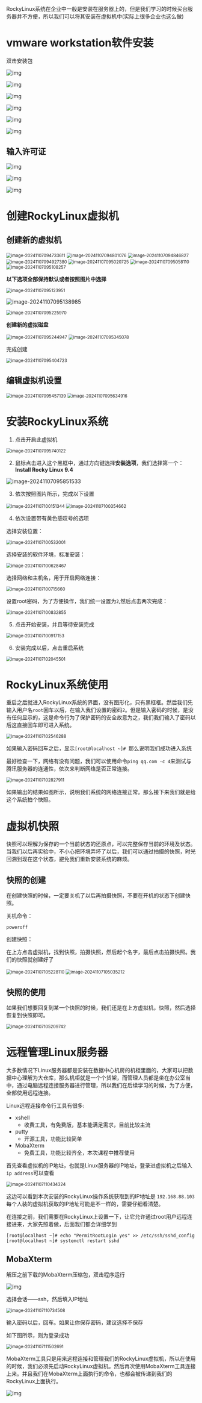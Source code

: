 RockyLinux系统在企业中一般是安装在服务器上的，但是我们学习的时候买台服务器并不方便，所以我们可以将其安装在虚拟机中(实际上很多企业也这么做)

# vmware workstation软件安装

双击安装包

![img](02.Centos7%E7%B3%BB%E7%BB%9F%E5%AE%89%E8%A3%85/4g9Z99lb8F8T6nGf.png!thumbnail)

![img](02.Centos7%E7%B3%BB%E7%BB%9F%E5%AE%89%E8%A3%85/09tN5Cj17wphDZBX.png!thumbnail)

![img](02.Centos7%E7%B3%BB%E7%BB%9F%E5%AE%89%E8%A3%85/ToY0x4TwwuZURyeu.png!thumbnail)

![img](02.Centos7%E7%B3%BB%E7%BB%9F%E5%AE%89%E8%A3%85/QnBPcqVkc2xyY1OI.png!thumbnail)

![img](02.Centos7%E7%B3%BB%E7%BB%9F%E5%AE%89%E8%A3%85/2TmDTLtwWhihadpy.png!thumbnail)

![img](02.Centos7%E7%B3%BB%E7%BB%9F%E5%AE%89%E8%A3%85/krpLen55WN4aI9aq.png!thumbnail)

## 输入许可证

![img](02.Centos7%E7%B3%BB%E7%BB%9F%E5%AE%89%E8%A3%85/tFsXBLvGstOrsg22.png!thumbnail)

![img](02.Centos7%E7%B3%BB%E7%BB%9F%E5%AE%89%E8%A3%85/vmXrqmcOtp3dpuE9.png!thumbnail)

![img](02.Centos7%E7%B3%BB%E7%BB%9F%E5%AE%89%E8%A3%85/EFvj3LuLJHa5DYJp.png!thumbnail)

# 创建RockyLinux虚拟机

## 创建新的虚拟机

<img src="02.Centos7%E7%B3%BB%E7%BB%9F%E5%AE%89%E8%A3%85/image-20241107094733611.png" alt="image-20241107094733611" style="zoom:80%;" />

<img src="02.Centos7%E7%B3%BB%E7%BB%9F%E5%AE%89%E8%A3%85/image-20241107094801076.png" alt="image-20241107094801076" style="zoom:80%;" />

<img src="02.Centos7%E7%B3%BB%E7%BB%9F%E5%AE%89%E8%A3%85/image-20241107094846827.png" alt="image-20241107094846827" style="zoom:80%;" />

<img src="02.Centos7%E7%B3%BB%E7%BB%9F%E5%AE%89%E8%A3%85/image-20241107094927380.png" alt="image-20241107094927380" style="zoom:80%;" />

<img src="02.Centos7%E7%B3%BB%E7%BB%9F%E5%AE%89%E8%A3%85/image-20241107095020725.png" alt="image-20241107095020725" style="zoom:80%;" />

<img src="02.Centos7%E7%B3%BB%E7%BB%9F%E5%AE%89%E8%A3%85/image-20241107095058110.png" alt="image-20241107095058110" style="zoom:80%;" />

<img src="02.Centos7%E7%B3%BB%E7%BB%9F%E5%AE%89%E8%A3%85/image-20241107095108257.png" alt="image-20241107095108257" style="zoom:80%;" />

**以下选项全部保持默认或者按照图片中选择**

<img src="02.Centos7%E7%B3%BB%E7%BB%9F%E5%AE%89%E8%A3%85/image-20241107095123951.png" alt="image-20241107095123951" style="zoom:80%;" />

![image-20241107095138985](02.Centos7%E7%B3%BB%E7%BB%9F%E5%AE%89%E8%A3%85/image-20241107095138985.png)

<img src="02.Centos7%E7%B3%BB%E7%BB%9F%E5%AE%89%E8%A3%85/image-20241107095225970.png" alt="image-20241107095225970" style="zoom:80%;" />

**创建新的虚拟磁盘**

<img src="02.Centos7%E7%B3%BB%E7%BB%9F%E5%AE%89%E8%A3%85/image-20241107095244947.png" alt="image-20241107095244947" style="zoom:80%;" />

<img src="02.Centos7%E7%B3%BB%E7%BB%9F%E5%AE%89%E8%A3%85/image-20241107095345078.png" alt="image-20241107095345078" style="zoom:80%;" />

完成创建

<img src="02.Centos7%E7%B3%BB%E7%BB%9F%E5%AE%89%E8%A3%85/image-20241107095404723.png" alt="image-20241107095404723" style="zoom:80%;" />

## 编辑虚拟机设置

<img src="02.Centos7%E7%B3%BB%E7%BB%9F%E5%AE%89%E8%A3%85/image-20241107095457139.png" alt="image-20241107095457139" style="zoom:80%;" />

<img src="02.Centos7%E7%B3%BB%E7%BB%9F%E5%AE%89%E8%A3%85/image-20241107095634916.png" alt="image-20241107095634916" style="zoom: 80%;" />



# 安装RockyLinux系统

1. 点击开启此虚拟机

<img src="02.Centos7%E7%B3%BB%E7%BB%9F%E5%AE%89%E8%A3%85/image-20241107095740122.png" alt="image-20241107095740122" style="zoom:80%;" />

2. 鼠标点击进入这个黑框中，通过方向键选择**安装选项**，我们选择第一个：**Install Rocky Linux 9.4**

<img src="02.Centos7%E7%B3%BB%E7%BB%9F%E5%AE%89%E8%A3%85/image-20241107095851533.png" alt="image-20241107095851533"  />

3. 依次按照图片所示，完成以下设置

<img src="02.Centos7%E7%B3%BB%E7%BB%9F%E5%AE%89%E8%A3%85/image-20241107100151344.png" alt="image-20241107100151344" style="zoom:80%;" />

<img src="02.Centos7%E7%B3%BB%E7%BB%9F%E5%AE%89%E8%A3%85/image-20241107100354662.png" alt="image-20241107100354662" style="zoom:80%;" />

4. 依次设置带有黄色感叹号的选项

选择安装位置：

<img src="02.Centos7%E7%B3%BB%E7%BB%9F%E5%AE%89%E8%A3%85/image-20241107100532001.png" alt="image-20241107100532001" style="zoom:80%;" />

选择安装的软件环境，标准安装：

<img src="02.Centos7%E7%B3%BB%E7%BB%9F%E5%AE%89%E8%A3%85/image-20241107100628467.png" alt="image-20241107100628467" style="zoom:80%;" />

选择网络和主机名，用于开启网络连接：

<img src="02.Centos7%E7%B3%BB%E7%BB%9F%E5%AE%89%E8%A3%85/image-20241107100715660.png" alt="image-20241107100715660" style="zoom:80%;" />

设置root密码，为了方便操作，我们统一设置为`2`,然后点击两次完成：

<img src="02.Centos7%E7%B3%BB%E7%BB%9F%E5%AE%89%E8%A3%85/image-20241107100832855.png" alt="image-20241107100832855" style="zoom:80%;" />

5. 点击开始安装，并且等待安装完成

<img src="02.Centos7%E7%B3%BB%E7%BB%9F%E5%AE%89%E8%A3%85/image-20241107100917153.png" alt="image-20241107100917153" style="zoom:80%;" />

6. 安装完成以后，点击重启系统

<img src="02.Centos7%E7%B3%BB%E7%BB%9F%E5%AE%89%E8%A3%85/image-20241107102045501.png" alt="image-20241107102045501" style="zoom:80%;" />

# RockyLinux系统使用

重启之后就进入RockyLinux系统的界面，没有图形化，只有黑框框。然后我们先输入用户名`root`回车以后，在输入我们设置的密码`2`。但是输入密码的时候，是没有任何显示的，这是命令行为了保护密码的安全故意为之，我们我们输入了密码以后这直接回车即可进入系统。

<img src="02.Centos7%E7%B3%BB%E7%BB%9F%E5%AE%89%E8%A3%85/image-20241107102546288.png" alt="image-20241107102546288" style="zoom:80%;" />

如果输入密码回车之后，显示`[root@localhost ~]# `那么说明我们成功进入系统

最好检查一下，网络有没有问题，我们可以使用命令`ping qq.com -c 4`来测试与腾讯服务器的连通性，依次来判断网络是否正常连接。

<img src="02.Centos7%E7%B3%BB%E7%BB%9F%E5%AE%89%E8%A3%85/image-20241107102827911.png" alt="image-20241107102827911" style="zoom:80%;" />

如果输出的结果如图所示，说明我们系统的网络连接正常。那么接下来我们就是给这个系统拍个快照。

# 虚拟机快照

快照可以理解为保存的一个当前状态的还原点，可以完整保存当前的环境及状态。当我们以后再实验中，不小心把环境弄坏了以后，我们可以通过拍摄的快照，时光回溯到现在这个状态，避免我们重新安装系统的麻烦。

## 快照的创建

在创建快照的时候，一定要关机了以后再拍摄快照，不要在开机的状态下创建快照。

关机命令：

```shell
poweroff
```

创建快照：

在上方点击虚拟机，找到快照，拍摄快照，然后起个名字，最后点击拍摄快照。我们的快照就创建好了

<img src="02.Centos7%E7%B3%BB%E7%BB%9F%E5%AE%89%E8%A3%85/image-20241107105228110.png" alt="image-20241107105228110" style="zoom:80%;" />

<img src="02.Centos7%E7%B3%BB%E7%BB%9F%E5%AE%89%E8%A3%85/image-20241107105035212.png" alt="image-20241107105035212" style="zoom:80%;" />

## 快照的使用

如果我们想要回复到某一个快照的时候，我们还是在上方虚拟机，快照，然后选择恢复到快照即可。

<img src="02.Centos7%E7%B3%BB%E7%BB%9F%E5%AE%89%E8%A3%85/image-20241107105209742.png" alt="image-20241107105209742" style="zoom:80%;" />

# 远程管理Linux服务器

大多数情况下Linux服务器都是安装在数据中心机房的机柜里面的，大家可以把数据中心理解为大仓库，那么机柜就是一个个货架，而管理人员都是坐在办公室当中，通过电脑远程连接服务器进行管理，所以我们在后续学习的时候，为了方便，全部使用远程连接。

Linux远程连接命令行工具有很多:

- xshell
  - 收费工具，有免费版，基本能满足需求，目前比较主流
- putty
  - 开源工具，功能比较简单
- MobaXterm
  - 免费工具，功能比较齐全，本次课程中推荐使用

首先查看虚拟机的IP地址，也就是Linux服务器的IP地址，登录进虚拟机之后输入`ip address`可以查看

<img src="02.Centos7%E7%B3%BB%E7%BB%9F%E5%AE%89%E8%A3%85/image-20241107110434324.png" alt="image-20241107110434324" style="zoom:80%;" />

这边可以看到本次安装的RockyLinux操作系统获取到的IP地址是 `192.168.88.103` 每个人装的虚拟机获取的IP地址可能是不一样的，需要仔细看清楚。

在连接之前，我们需要在RockyLinux上设置一下，让它允许通过root用户远程连接进来，大家先照着做，后面我们都会详细学到

```shell
[root@localhost ~]# echo "PermitRootLogin yes" >> /etc/ssh/sshd_config
[root@localhost ~]# systemctl restart sshd
```

## MobaXterm

解压之前下载的MobaXterm压缩包，双击程序运行

![img](02.Centos7%E7%B3%BB%E7%BB%9F%E5%AE%89%E8%A3%85/lHYC6evohETd7Dpv.png!thumbnail)

选择会话——ssh，然后填入IP地址

<img src="02.Centos7%E7%B3%BB%E7%BB%9F%E5%AE%89%E8%A3%85/image-20241107110734508.png" alt="image-20241107110734508" style="zoom:80%;" />

输入密码以后，回车。如果让你保存密码，建议选择不保存

如下图所示，则为登录成功

<img src="02.Centos7%E7%B3%BB%E7%BB%9F%E5%AE%89%E8%A3%85/image-20241107111502691.png" alt="image-20241107111502691" style="zoom:80%;" />

MobaXterm工具只是用来远程连接和管理我们的RockyLinux虚拟机，所以在使用的时候，我们必须先启动RockyLinux虚拟机。然后再次使用MobaXterm工具连接上来。并且我们在MobaXterm上面执行的命令，也都会被传递到我们的RockyLinux上面执行。

![img](02.Centos7%E7%B3%BB%E7%BB%9F%E5%AE%89%E8%A3%85/iiZeIRFLnTPXDe6w.png!thumbnail)
